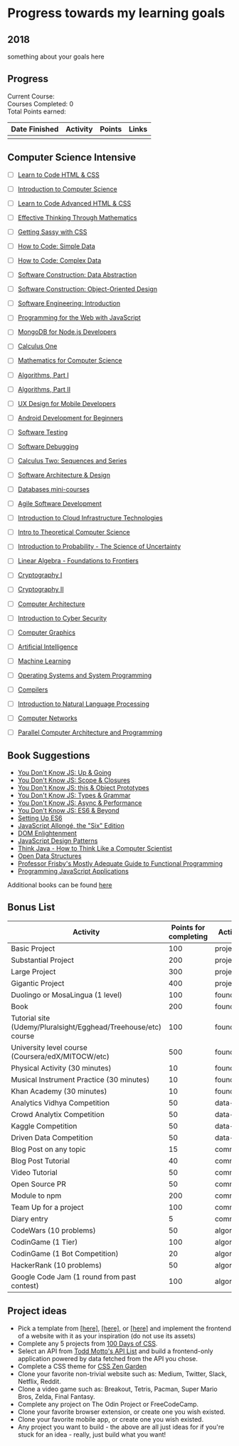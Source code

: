 # Progress towards my learning goals

## 2018

something about your goals here

## Progress

Current Course:     
Courses Completed: 0  
Total Points earned: 

| Date Finished | Activity                  | Points | Links  |           
| ------------- | ------------------------- | ------ | ------------------------------------------- |
|  |  |  |  |


## Computer Science Intensive

- [ ] [Learn to Code HTML & CSS](http://learn.shayhowe.com/html-css/)
- [ ] [Introduction to Computer Science](https://www.edx.org/course/introduction-computer-science-harvardx-cs50x#!)
- [ ] [Learn to Code Advanced HTML & CSS](http://learn.shayhowe.com/advanced-html-css/)
- [ ] [Effective Thinking Through Mathematics](https://www.edx.org/course/effective-thinking-through-mathematics-utaustinx-ut-9-01x)
- [ ] [Getting Sassy with CSS](http://www.sassshop.com/#/)
- [ ] [How to Code: Simple Data](https://www.edx.org/course/how-code-simple-data-ubcx-htc1x)
- [ ] [How to Code: Complex Data](https://www.edx.org/course/how-code-complex-data-ubcx-htc2x)
- [ ] [Software Construction: Data Abstraction](https://www.edx.org/course/software-construction-data-abstraction-ubcx-softconst1x)
- [ ] [Software Construction: Object-Oriented Design](https://www.edx.org/course/software-construction-object-oriented-ubcx-softconst2x)
- [ ] [Software Engineering: Introduction](https://www.edx.org/course/software-engineering-introduction-ubcx-softeng1x)
- [ ] [Programming for the Web with JavaScript](https://www.edx.org/course/programming-web-javascript-pennx-sd4x)
- [ ] [MongoDB for Node.js Developers](https://university.mongodb.com/courses/M101JS/about)
- [ ] [Calculus One](https://www.coursera.org/learn/calculus1)
- [ ] [Mathematics for Computer Science](https://ocw.mit.edu/courses/electrical-engineering-and-computer-science/6-042j-mathematics-for-computer-science-spring-2015/index.htm)
- [ ] [Algorithms, Part I](https://www.coursera.org/learn/algorithms-part1)
- [ ] [Algorithms, Part II](https://www.coursera.org/learn/algorithms-part2)
- [ ] [UX Design for Mobile Developers](https://www.udacity.com/course/ux-design-for-mobile-developers--ud849)
- [ ] [Android Development for Beginners](https://www.udacity.com/course/android-basics-user-interface--ud834)
- [ ] [Software Testing](https://www.udacity.com/course/software-testing--cs258)
- [ ] [Software Debugging](https://www.udacity.com/course/software-debugging--cs259)
- [ ] [Calculus Two: Sequences and Series](https://www.coursera.org/learn/advanced-calculus)
- [ ] [Software Architecture & Design](https://www.udacity.com/course/software-architecture-design--ud821)
- [ ] [Databases mini-courses](https://lagunita.stanford.edu/courses/DB/2014/SelfPaced/about)
- [ ] [Agile Software Development](https://www.edx.org/course/agile-software-development-ethx-asd-1x)
- [ ] [Introduction to Cloud Infrastructure Technologies](https://www.edx.org/course/introduction-cloud-infrastructure-linuxfoundationx-lfs151-x)
- [ ] [Intro to Theoretical Computer Science](https://www.udacity.com/course/intro-to-theoretical-computer-science--cs313)
- [ ] [Introduction to Probability - The Science of Uncertainty](https://www.edx.org/course/introduction-probability-science-mitx-6-041x-2)
- [ ] [Linear Algebra - Foundations to Frontiers](https://www.edx.org/course/linear-algebra-foundations-frontiers-utaustinx-ut-5-04x#!)
- [ ] [Cryptography I](https://www.coursera.org/learn/crypto)
- [ ] [Cryptography II](https://www.coursera.org/learn/crypto2)
- [ ] [Computer Architecture](https://www.coursera.org/learn/comparch)
- [ ] [Introduction to Cyber Security](https://www.futurelearn.com/courses/introduction-to-cyber-security)
- [ ] [Computer Graphics](https://www.edx.org/course/computer-graphics-uc-san-diegox-cse167x)
- [ ] [Artificial Intelligence](https://www.edx.org/course/artificial-intelligence-uc-berkeleyx-cs188-1x#!)
- [ ] [Machine Learning](https://www.coursera.org/learn/machine-learning)
- [ ] [Operating Systems and System Programming](https://theopenacademy.com/content/operating-systems-and-system-programming)
- [ ] [Compilers](https://lagunita.stanford.edu/courses/Engineering/Compilers/Fall2014/about)
- [ ] [Introduction to Natural Language Processing](https://www.coursera.org/learn/natural-language-processing)
- [ ] [Computer Networks](https://lagunita.stanford.edu/courses/Engineering/Networking-SP/SelfPaced/about)
- [ ] [Parallel Computer Architecture and Programming](http://15418.courses.cs.cmu.edu/spring2016/home)


## Book Suggestions

* [You Don't Know JS: Up & Going](https://github.com/getify/You-Dont-Know-JS/blob/master/up%20&%20going/README.md#you-dont-know-js-up--going)
* [You Don't Know JS: Scope & Closures](https://github.com/getify/You-Dont-Know-JS/blob/master/scope%20&%20closures/README.md#you-dont-know-js-scope--closures)
* [You Don't Know JS: this & Object Prototypes](https://github.com/getify/You-Dont-Know-JS/blob/master/this%20&%20object%20prototypes/README.md#you-dont-know-js-this--object-prototypes)
* [You Don't Know JS: Types & Grammar](https://github.com/getify/You-Dont-Know-JS/blob/master/types%20&%20grammar/README.md#you-dont-know-js-types--grammar)
* [You Don't Know JS: Async & Performance](https://github.com/getify/You-Dont-Know-JS/blob/master/async%20&%20performance/README.md#you-dont-know-js-async--performance)
* [You Don't Know JS: ES6 & Beyond](https://github.com/getify/You-Dont-Know-JS/blob/master/es6%20&%20beyond/README.md#you-dont-know-js-es6--beyond)
* [Setting Up ES6](https://leanpub.com/setting-up-es6/read)
* [JavaScript Allongé, the "Six" Edition](https://leanpub.com/javascriptallongesix)
* [DOM Enlightenment](http://domenlightenment.com/)
* [JavaScript Design Patterns](https://addyosmani.com/resources/essentialjsdesignpatterns/book/)
* [Think Java - How to Think Like a Computer Scientist](http://greenteapress.com/wp/think-java/)
* [Open Data Structures](http://www.aupress.ca/books/120226/ebook/99Z_Morin_2013-Open_Data_Structures.pdf)
* [Professor Frisby's Mostly Adequate Guide to Functional Programming](https://www.gitbook.com/book/drboolean/mostly-adequate-guide/details)
* [Programming JavaScript Applications](http://chimera.labs.oreilly.com/books/1234000000262/index.html)

Additional books can be found [here](https://github.com/P1xt/speedstudy/blob/master/book-lists.md)


## Bonus List

| Activity                                    | Points for completing | Activity type |
| ------------------------------------------- | --------------------- | ------------- |
| Basic Project                               | 100                   | project       |
| Substantial Project                         | 200                   | project       |
| Large Project                               | 300                   | project       |
| Gigantic Project                            | 400                   | project       |
| Duolingo or MosaLingua (1 level)            | 100                   | foundation    |
| Book                                        | 200                   | foundation    |
| Tutorial site (Udemy/Pluralsight/Egghead/Treehouse/etc) course                            | 100                   | foundation    |
| University level course (Coursera/edX/MITOCW/etc)                    | 500                   | foundation    |
| Physical Activity (30 minutes)                          | 10                    | foundation    |
| Musical Instrument Practice (30 minutes)                          | 10                    | foundation    |
| Khan Academy (30 minutes)                          | 10                    | foundation    |
| Analytics Vidhya Competition                | 50                    | data-science  |
| Crowd Analytix Competition                  | 50                    | data-science  |
| Kaggle Competition                          | 50                    | data-science  |
| Driven Data Competition                     | 50                    | data-science  |
| Blog Post on any topic                      | 15                    | communication |
| Blog Post Tutorial                          | 40                    | communication |
| Video Tutorial                              | 50                    | communication |
| Open Source PR                              | 50                    | communication |
| Module to npm                               | 200                   | communication |
| Team Up for a project                       | 100                   | communication |
| Diary entry                                 | 5                     | communication |
| CodeWars (10 problems)                      | 50                    | algorithms    |
| CodinGame (1 Tier)                          | 100                   | algorithms    |
| CodinGame (1 Bot Competition)               | 20                    | algorithms    |
| HackerRank (10 problems)                    | 50                    | algorithms    |
| Google Code Jam (1 round from past contest) | 100                   | algorithms    |

## Project ideas

*   Pick a template from [\[here\]](https://freebiesbug.com/psd-freebies/website-template/), [\[here\]](http://www.os-templates.com/free-website-templates), or [\[here\]](http://www.free-css.com/free-css-templates) and implement the frontend of a website with it as your inspiration (do not use its assets)
*   Complete any 5 projects from [100 Days of CSS](https://100dayscss.com/).
*   Select an API from [Todd Motto's API List](https://github.com/toddmotto/public-apis) and build a frontend-only application powered by data fetched from the API you chose.
*   Complete a CSS theme for [CSS Zen Garden](http://www.csszengarden.com/)
*   Clone your favorite non-trivial website such as: Medium, Twitter, Slack, Netflix, Reddit.
*   Clone a video game such as: Breakout, Tetris, Pacman, Super Mario Bros, Zelda, Final Fantasy.
*   Complete any project on The Odin Project or FreeCodeCamp.
*   Clone your favorite browser extension, or create one you wish existed.
*   Clone your favorite mobile app, or create one you wish existed.
*   Any project you want to build - the above are all just ideas for if you're stuck for an idea - really, just build what you want!